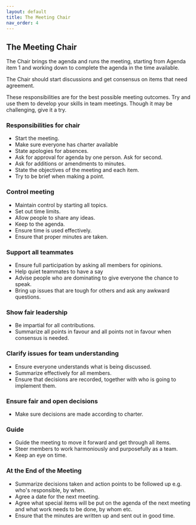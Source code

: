 ```yaml
---
layout: default
title: The Meeting Chair
nav_order: 4
---
```


## The Meeting Chair

The Chair brings the agenda and runs the meeting, starting from Agenda item 1 and working down to complete the agenda in the time available. 


The Chair should start discussions and get consensus on items that need agreement.

These responsibilities are for the best possible meeting outcomes. Try and use them to develop your skills in team meetings. Though it may be challenging, give it a try.

### Responsibilities for chair
- Start the meeting.  
- Make sure everyone has charter available
- State apologies for absences. 
- Ask for approval for agenda by one person. Ask for second. 
- Ask for additions or amendments to minutes. 
- State the objectives of the meeting and each item.
- Try to be brief when making a point.
### Control meeting
- Maintain control by starting all topics. 
- Set out time limits. 
- Allow people to share any ideas. 
- Keep to the agenda.
- Ensure time is used effectively.
- Ensure that proper minutes are taken.
### Support all teammates
- Ensure full participation by asking all members for opinions. 
- Help quiet teammates to have a say
- Advise people who are dominating to give everyone the chance to speak. 
- Bring up issues that are tough for others and ask any awkward questions. 
### Show fair leadership
- Be impartial for all contributions. 
- Summarize all points in favour and all points not in favour when consensus is needed.
### Clarify issues for team understanding
- Ensure everyone understands what is being discussed.
- Summarize effectively for all members. 
- Ensure that decisions are recorded, together with who is going to implement them.  
### Ensure fair and open decisions
- Make sure decisions are made according to charter.
### Guide
- Guide the meeting to move it forward and get through all items. 
- Steer members to work harmoniously and purposefully as a team.
- Keep an eye on time.
### At the End of the Meeting
- Summarize decisions taken and action points to be followed up e.g. who's responsible, by when.
- Agree a date for the next meeting.
- Agree what special items will be put on the agenda of the next meeting and what work needs to be done, by whom etc.
- Ensure that the minutes are written up and sent out in good time.

